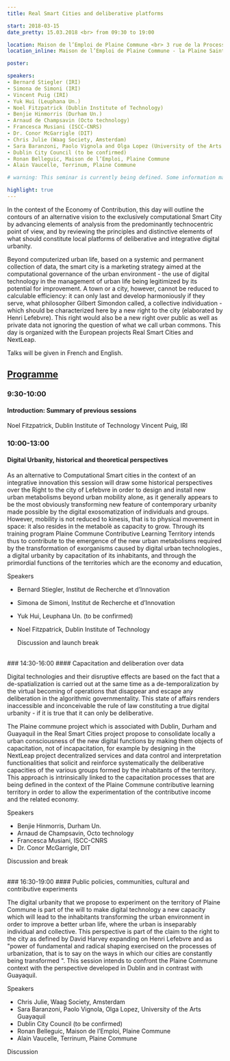 ```yaml
---
title: Real Smart Cities and deliberative platforms

start: 2018-03-15
date_pretty: 15.03.2018 <br> from 09:30 to 19:00

location: Maison de l’Emploi de Plaine Commune <br> 3 rue de la Procession <br> la Plaine Saint-Denis <br> <br> <img src="/seminars/seminar3-2018.pdf" class="img-fluid"/>
location_inline: Maison de l’Emploi de Plaine Commune - la Plaine Saint-Denis

poster:

speakers:
- Bernard Stiegler (IRI)
- Simona de Simoni (IRI)
- Vincent Puig (IRI)
- Yuk Hui (Leuphana Un.)
- Noel Fitzpatrick (Dublin Institute of Technology)
- Benjie Hinmorris (Durham Un.)
- Arnaud de Champsavin (Octo technology)
- Francesca Musiani (ISCC-CNRS)
- Dr. Conor McGarrigle (DIT)
- Chris Julie (Waag Society, Amsterdam)
- Sara Baranzoni, Paolo Vignola and Olga Lopez (University of the Arts Guayaquil, Ecuador)
- Dublin City Council (to be confirmed)
- Ronan Belleguic, Maison de l’Emploi, Plaine Commune
- Alain Vaucelle, Terrinum, Plaine Commune

# warning: This seminar is currently being defined. Some information may change in the next days.

highlight: true
---
```


In the context of the Economy of Contribution, this day will outline the contours of an alternative vision to the exclusively computational Smart City by advancing elements of analysis from the predominantly technocentric point of view, and by reviewing the principles and distinctive elements of what should constitute local platforms of deliberative and integrative digital urbanity.
 
Beyond computerized urban life, based on a systemic and permanent collection of data, the smart city is a marketing strategy aimed at the computational governance of the urban environment - the use of digital technology in the management of urban life being legitimized by its potential for improvement. A town or a city, however, cannot be reduced to calculable efficiency: it can only last and develop harmoniously if they serve, what philosopher Gilbert Simondon called, a collective individuation - which should be characterized here by a new right to the city (elaborated by Henri Lefebvre). This right would also be a new right over public as well as private data not ignoring the question of what we call urban commons. This day is organized with the European projects Real Smart Cities and NextLeap.

Talks will be given in French and English. 

## [Programme](https://recherchecontributiveorg.files.wordpress.com/2018/02/programme-colloque.pdf)
### 9:30-10:00
#### Introduction: Summary of previous sessions

Noel Fitzpatrick, Dublin Institute of Technology
Vincent Puig, IRI
<br>
### 10:00-13:00
#### Digital Urbanity, historical and theoretical perspectives

As an alternative to Computational Smart cities in the context of an integrative innovation this session will draw some historical perspectives over the Right to the city of Lefebvre in order to design and install new urban metabolisms beyond urban mobility alone, as it generally appears to be the most obviously transforming new feature of contemporary urbanity made possible by the digital exosomatization of individuals and groups. However, mobility is not reduced to kinesis, that is to physical movement in space: it also resides in the metabolè as capacity to grow. Through its training program Plaine Commune Contributive Learning Territory intends thus to contribute to the emergence of the new urban metabolisms required by the transformation of exorganisms caused by digital urban technologies., a digital urbanity by capacitation of its inhabitants, and through the primordial functions of the territories which are the economy and education,

  Speakers

- Bernard Stiegler, Institut de Recherche et d’Innovation
- Simona de Simoni, Institut de Recherche et d’Innovation
- Yuk Hui, Leuphana Un. (to be confirmed)
- Noel Fitzpatrick, Dublin Institute of Technology

  Discussion and launch break

<br>
### 14:30-16:00
#### Capacitation and deliberation over data

Digital technologies and their disruptive effects are based on the fact that a de-spatialization is carried out at the same time as a de-temporalization by the virtual becoming of operations that disappear and escape any deliberation in the algorithmic governmentality. This state of affairs renders inaccessible and inconceivable the rule of law constituting a true digital urbanity - if it is true that it can only be deliberative.

The Plaine commune project which is associated with Dublin, Durham and Guayaquil in the Real Smart Cities project propose to consolidate locally a urban consciousness of the new digital functions by making them objects of capacitation, not of incapacitation, for example by designing in the NextLeap project decentralized services and data control and interpretation functionalities that solicit and reinforce systematically the deliberative capacities of the various groups formed by the inhabitants of the territory. This approach is intrinsically linked to the capacitation processes that are being defined in the context of the Plaine Commune contributive learning territory in order to allow the experimentation of the contributive income and the related economy.

Speakers

- Benjie Hinmorris, Durham Un.
- Arnaud de Champsavin, Octo technology
- Francesca Musiani, ISCC-CNRS
- Dr. Conor McGarrigle, DIT

Discussion and break

<br>
### 16:30-19:00
#### Public policies, communities, cultural and contributive experiments
 
The digital urbanity that we propose to experiment on the territory of Plaine Commune is part of the will to make digital technology a new capacity which will lead to the inhabitants transforming the urban environment in order to improve a better urban life, where the urban is inseparably individual and collective. This perspective is part of the claim to the right to the city as defined by David Harvey expanding on Henri Lefebvre and as "power of fundamental and radical shaping exercised on the processes of urbanization, that is to say on the ways in which our cities are constantly being transformed ". This session intends to confront the Plaine Commune context with the perspective developed in Dublin and in contrast with Guayaquil.

  Speakers

- Chris Julie, Waag Society, Amsterdam
- Sara Baranzoni, Paolo Vignola, Olga Lopez, University of the Arts Guayaquil
- Dublin City Council (to be confirmed)
- Ronan Belleguic, Maison de l’Emploi, Plaine Commune
- Alain Vaucelle, Terrinum, Plaine Commune

Discussion
